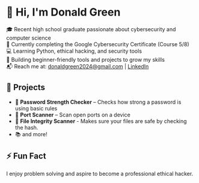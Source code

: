 # 👋 Hi, I'm Donald Green

🎓 Recent high school graduate passionate about cybersecurity and computer science  
🔐 Currently completing the Google Cybersecurity Certificate (Course 5/8)  
💻 Learning Python, ethical hacking, and security tools  
🚀 Building beginner-friendly tools and projects to grow my skills  
📬 Reach me at: donaldgreen2024@gmail.com | [LinkedIn](https://www.linkedin.com/in/donaldgreen2024)

## 🔧 Projects
- 🔐 **Password Strength Checker** – Checks how strong a password is using basic rules
- 🧰 **Port Scanner** – Scan open ports on a device
- 🧰 **File Integrity Scanner** - Makes sure your files are safe by checking the hash.
- 📚 and more!

## ⚡ Fun Fact
I enjoy problem solving and aspire to become a professional ethical hacker.
